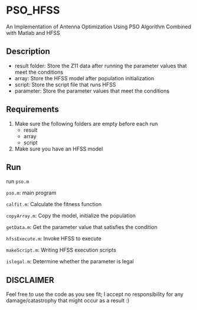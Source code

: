 PSO_HFSS
===

An Implementation of Antenna Optimization Using PSO Algorithm Combined with Matlab and HFSS



## Description

- result folder: Store the Z11 data after running the parameter values that meet 						the conditions 
- array: Store the HFSS model after population initialization
- script: Store the script file that runs HFSS
- parameter: Store the parameter values that meet the conditions

## Requirements

1. Make sure the following folders are empty before each run
   - result
   - array
   - script
2. Make sure you have an HFSS model

## Run

run `pso.m`

`pso.m`: main program

`calfit.m`:  Calculate the fitness function

`copyArray.m`: Copy the model, initialize the population

`getData.m`: Get the parameter value that satisfies the condition

`hfssExecute.m`: Invoke HFSS to execute

`makeScript.m`: Writing HFSS execution scripts

`islegal.m`: Determine whether the parameter is legal






## DISCLAIMER

Feel free to use the code as you see fit; I accept no responsibility
for any damage/catastrophy that might occur as a result :)
